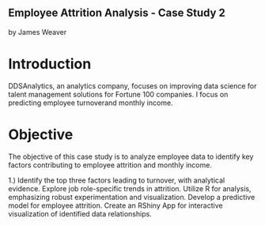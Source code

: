 ## Employee Attrition Analysis - Case Study 2
by James Weaver

# Introduction
DDSAnalytics, an  analytics company, focuses on improving data science for talent management solutions for Fortune 100 companies. I focus on predicting employee turnoverand monthly income.

# Objective
The objective of this case study is to analyze employee data to identify key factors contributing to employee attrition and monthly income.

1.) Identify the top three factors leading to turnover, with analytical evidence.
Explore job role-specific trends in attrition.
Utilize R for analysis, emphasizing robust experimentation and visualization.
Develop a predictive model for employee attrition.
Create an RShiny App for interactive visualization of identified data relationships.
